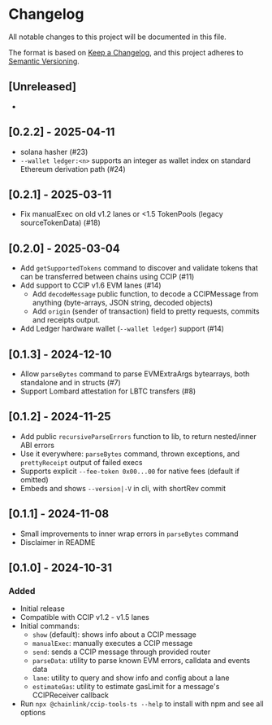 # Changelog
All notable changes to this project will be documented in this file.

The format is based on [Keep a Changelog](https://keepachangelog.com/en/1.0.0/),
and this project adheres to [Semantic Versioning](https://semver.org/spec/v2.0.0.html).

## [Unreleased]
- 

## [0.2.2] - 2025-04-11
- solana hasher (#23)
- `--wallet ledger:<n>` supports an integer as wallet index on standard Ethereum derivation path (#24)

## [0.2.1] - 2025-03-11
- Fix manualExec on old v1.2 lanes or <1.5 TokenPools (legacy sourceTokenData) (#18)

## [0.2.0] - 2025-03-04
- Add `getSupportedTokens` command to discover and validate tokens that can be transferred between chains using CCIP (#11)
- Add support to CCIP v1.6 EVM lanes (#14)
  - Add `decodeMessage` public function, to decode a CCIPMessage from anything (byte-arrays, JSON string, decoded objects)
  - Add `origin` (sender of transaction) field to pretty requests, commits and receipts output.
- Add Ledger hardware wallet (`--wallet ledger`) support (#14)

## [0.1.3] - 2024-12-10
- Allow `parseBytes` command to parse EVMExtraArgs bytearrays, both standalone and in structs (#7)
- Support Lombard attestation for LBTC transfers (#8)

## [0.1.2] - 2024-11-25
- Add public `recursiveParseErrors` function to lib, to return nested/inner ABI errors
- Use it everywhere: `parseBytes` command, thrown exceptions, and `prettyReceipt` output of failed execs
- Supports explicit `--fee-token 0x00...00` for native fees (default if omitted)
- Embeds and shows `--version|-V` in cli, with shortRev commit

## [0.1.1] - 2024-11-08
- Small improvements to inner wrap errors in `parseBytes` command
- Disclaimer in README

## [0.1.0] - 2024-10-31
### Added
- Initial release
- Compatible with CCIP v1.2 - v1.5 lanes
- Initial commands:
  - `show` (default): shows info about a CCIP message
  - `manualExec`: manually executes a CCIP message
  - `send`: sends a CCIP message through provided router
  - `parseData`: utility to parse known EVM errors, calldata and events data
  - `lane`: utility to query and show info and config about a lane
  - `estimateGas`: utility to estimate gasLimit for a message's CCIPReceiver callback
- Run `npx @chainlink/ccip-tools-ts --help` to install with npm and see all options
